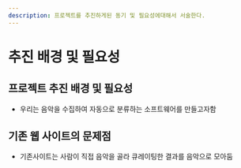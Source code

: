 ```yaml
---
description: 프로젝트를 추진하게된 동기 및 필요성에대해서 서술한다.
---
```


# 추진 배경 및 필요성

## 프로젝트 추진 배경 및 필요성

* 우리는 음악을 수집하여 자동으로 분류하는 소프트웨어를 만들고자함 





## 기존 웹 사이트의 문제점

* 기존사이트는 사람이 직접 음악을 골라 큐레이팅한 결과를 음악으로 모아둠





